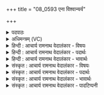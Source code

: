 +++
title = "08_0593 एना विश्वान्यर्य"

+++
<details><summary>पदपाठः</summary>

ए꣣ना꣢। वि꣡श्वा꣢꣯नि। अ꣣र्यः꣢। आ। द्यु꣣म्ना꣡नि꣢। मा꣡नु꣢꣯षाणाम्। सि꣡षा꣢꣯सन्तः। व꣣नामहे। ५९३।
</details>

<details><summary>अधिमन्त्रम् (VC)</summary>

- पवमानः सोमः
- अमहीयुराङ्गिरसः
- गायत्री
- षड्जः
- आरण्यं काण्डम्
</details>

<details><summary>हिन्दी : आचार्य रामनाथ वेदालंकार - विषयः</summary>

अगले मन्त्र में परमात्मारूप सोम से धन की याचना की गयी है।
</details>

<details><summary>हिन्दी : आचार्य रामनाथ वेदालंकार - पदार्थः</summary>

पदार्थान्वयभाषाः -  हे पवमान सोम अर्थात् सर्वोत्पादक पवित्रतादायक परमात्मन् ! (अर्यः) सबके स्वामी आप (एना) इन (सर्वाणि) सब (द्युम्नानि) धनों को (आ) प्राप्त कराओ। इन धनों को हम (मानुषाणाम्) सत्पात्र मनुष्यों को (सिषासन्तः) दान करने के अभिलाषी होते हुए (वनामहे) पाना चाहते हैं ॥८॥
</details>

<details><summary>हिन्दी : आचार्य रामनाथ वेदालंकार - भावार्थः</summary>

भावार्थभाषाः -  जिस धन से दूसरों का हित नहीं होता, वह धन धन नहीं, किन्तु पुञ्जित अपयश ही है, क्योंकि वेद कहता है कि अकेला खानेवाला पाप का भागी होता है (ऋ० १०।११७।६) ॥८॥
</details>

<details><summary>संस्कृत : आचार्य रामनाथ वेदालंकार - विषयः</summary>

अथ परमात्मसोमं धनं याचते।
</details>

<details><summary>संस्कृत : आचार्य रामनाथ वेदालंकार - पदार्थः</summary>

पदार्थान्वयभाषाः -  हे पवमान सोम पवित्रतादायक सर्वोत्पादक परमैश्वर्यशालिन् परमात्मन् ! (अर्यः) सर्वेषां स्वामी त्वम्। ‘अर्यः स्वामिवैश्ययोः। अ० ३।१।१०३’ इति स्वाम्यर्थे यत्प्रत्ययान्तो निपातः। ‘यतोऽनावः। अ० ६।१।२१३’ इत्याद्युदात्तत्वे प्राप्ते ‘स्वामिन्यन्तोदात्तत्वं च वक्तव्यम्’ इति वार्तिकेनान्तोदात्तत्वम्। (एना) एनानि (विश्वानि) सर्वाणि (द्युम्नानि) धनानि। द्युम्नमिति धननाम। निघं० २।१०। (आ) आगमय। उपसर्गश्रुतेर्योग्यक्रियाध्याहारः। एतानि धनानि वयम् (मानुषाणाम्) सत्पात्रभूतानां मनुष्याणाम् (सिषासन्तः) दातुमिच्छन्तः सन्तः। षणु दाने धातोः सन्नन्तं रूपम्। (वनामहे) संभजामहे, प्राप्तुमिच्छाम इत्यर्थः। वन संभक्तौ भ्वादिः, व्यत्ययेनात्मनेपदम् ॥८॥२
</details>

<details><summary>संस्कृत : आचार्य रामनाथ वेदालंकार - भावार्थः</summary>

भावार्थभाषाः -  येन धनेन परेषां हितं न सम्पद्यते तद् धनं धनं न किन्त्वपयश एव पुञ्जीभूतं विद्यते, ‘केवालाघो भवति केवलादी’ ऋ० १०।११७।६ इति श्रुतेः ॥८॥
</details>

<details><summary>संस्कृत : आचार्य रामनाथ वेदालंकार - पादटिप्पनी</summary>

टिप्पणी:   १. ऋ० ९।६१।११, य० २६।१८ ऋषिः महीयवः, साम० ६७४। २. दयानन्दर्षिरपि मन्त्रमिमं यजुर्भाष्ये परमेश्वरपक्षे व्याख्यातवान्।
</details>